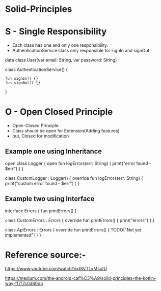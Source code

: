 # Solid-Principles

# S - Single Responsibility
 * Each class has one and only one responsibility.
 * AuthenticationService class only responsible for signIn and signOut
 
data class User(var email: String, var password: String)

class AuthenticationService() {

    fun signIn() {}
    fun signOut() {}
}




# O - Open Closed Principle

 * Open-Closed Principle
 * Class should be open for Extension(Adding features)
 * but, Closed for modification


## Example one using Inheritance
open class Logger {
    open fun logErrors(err: String) {
        print("error found - $err")
    }
}

class CustomLogger : Logger() {
    override fun logErrors(err: String) {
        print("custom error found - $err")
    }
}

## Example two using Interface
interface Errors {
    fun printErrors()
}

class CustomErrors : Errors {
    override fun printErrors() {
        print("errors")
    }
}

class ApiErrors : Errors {
    override fun printErrors() {
        TODO("Not yet implemented")
    }
}

 



# Reference source:- 
https://www.youtube.com/watch?v=t8VTLxMsufU

https://medium.com/the-android-caf%C3%A9/solid-principles-the-kotlin-way-ff717c0d60da

